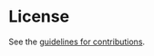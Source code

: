 # License

See the
[guidelines for contributions](https://github.com/tfpauly/draft-pauly-web-pvd/blob/master/CONTRIBUTING.md).
